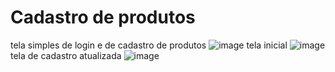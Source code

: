 # Cadastro de produtos
 tela simples de login e de cadastro de produtos
![image](https://github.com/user-attachments/assets/1a5277e1-ec6e-4439-b7e8-4131e9a67d5c)
tela inicial
![image](https://github.com/user-attachments/assets/985552e2-ff70-4f5d-bc95-014e52c2d945)
tela de cadastro atualizada
![image](https://github.com/user-attachments/assets/fd1c1638-2783-476e-ae8f-6e39fef9ee44)

